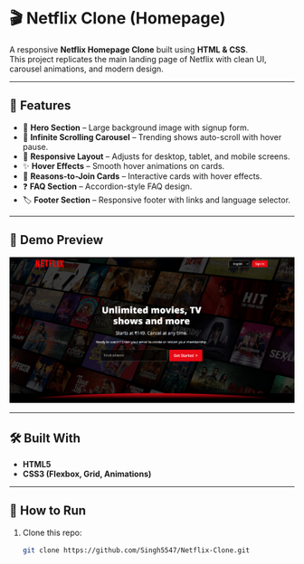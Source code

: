 # 🎬 Netflix Clone (Homepage)

A responsive **Netflix Homepage Clone** built using **HTML & CSS**.  
This project replicates the main landing page of Netflix with clean UI, carousel animations, and modern design.

---

## 🚀 Features
- 🎥 **Hero Section** – Large background image with signup form.
- 🔄 **Infinite Scrolling Carousel** – Trending shows auto-scroll with hover pause.
- 📱 **Responsive Layout** – Adjusts for desktop, tablet, and mobile screens.
- ✨ **Hover Effects** – Smooth hover animations on cards.
- 📌 **Reasons-to-Join Cards** – Interactive cards with hover effects.
- ❓ **FAQ Section** – Accordion-style FAQ design.
- 🏷️ **Footer Section** – Responsive footer with links and language selector.

---

## 📸 Demo Preview
![Netflix Clone Screenshot](./Assets/demo.png)  

---

## 🛠️ Built With
- **HTML5**
- **CSS3 (Flexbox, Grid, Animations)**

---

## 📂 How to Run
1. Clone this repo:
   ```bash
   git clone https://github.com/Singh5547/Netflix-Clone.git
